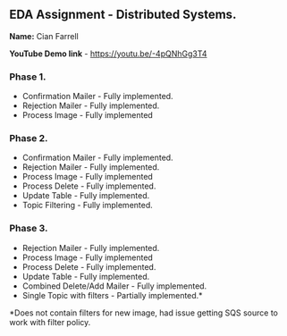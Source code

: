 ## EDA Assignment - Distributed Systems.

__Name:__ Cian Farrell

__YouTube Demo link__ - https://youtu.be/-4pQNhGg3T4


### Phase 1.


+ Confirmation Mailer - Fully implemented.
+ Rejection Mailer - Fully implemented.
+ Process Image - Fully implemented

### Phase 2.

+ Confirmation Mailer - Fully implemented.
+ Rejection Mailer - Fully implemented.
+ Process Image - Fully implemented
+ Process Delete - Fully implemented.
+ Update Table - Fully implemented.
+ Topic Filtering - Fully implemented.

### Phase 3.

+ Rejection Mailer - Fully implemented.
+ Process Image - Fully implemented
+ Process Delete - Fully implemented.
+ Update Table - Fully implemented.
+ Combined Delete/Add Mailer - Fully implemented.
+ Single Topic with filters - Partially implemented.*


\*Does not contain filters for new image, had issue getting SQS source to work with filter policy.